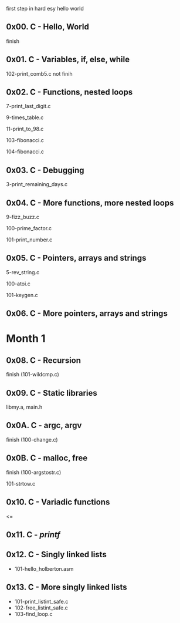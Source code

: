 first step in hard esy hello world

## 0x00. C - Hello, World
finish

## 0x01. C - Variables, if, else, while
102-print_comb5.c not finih

## 0x02. C - Functions, nested loops
7-print_last_digit.c

9-times_table.c

11-print_to_98.c

103-fibonacci.c

104-fibonacci.c

## 0x03. C - Debugging
3-print_remaining_days.c

## 0x04. C - More functions, more nested loops
9-fizz_buzz.c

100-prime_factor.c

101-print_number.c

## 0x05. C - Pointers, arrays and strings
5-rev_string.c

100-atoi.c

101-keygen.c

## 0x06. C - More pointers, arrays and strings
# Month 1
## 0x08. C - Recursion
finish
(101-wildcmp.c)
## 0x09. C - Static libraries
libmy.a, main.h

## 0x0A. C - argc, argv
finish
(100-change.c)

## 0x0B. C - malloc, free
finish (100-argstostr.c)

101-strtow.c
## 0x10. C - Variadic functions
<=
## 0x11. C - _printf_

## 0x12. C - Singly linked lists

- 101-hello_holberton.asm

## 0x13. C - More singly linked lists

- 101-print_listint_safe.c
- 102-free_listint_safe.c
- 103-find_loop.c

